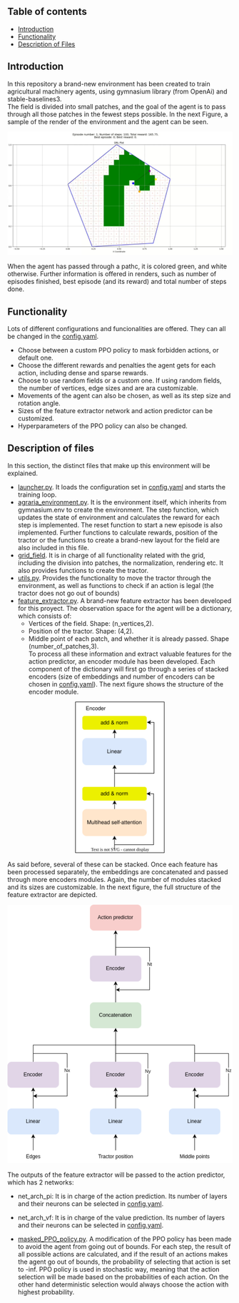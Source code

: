 ## Table of contents
- [Introduction](#introduction)
- [Functionality](#functionality)
- [Description of Files](#description-of-files)
## Introduction
In this repository a brand-new environment has been created to train agricultural machinery agents, using gymnasium library (from OpenAi) and stable-baselines3. <br>
The field is divided into small patches, and the goal of the agent is to pass through all those patches in the fewest steps possible. In the next Figure, a sample of the render of the environment and the agent can be seen.<br>
<p align="center">
<img src="images/render.png" width="800"/>
</p>
When the agent has passed through a pathc, it is colored green, and white otherwise. Further information is offered in renders, such as number of episodes finished, best episode (and its reward) and total number of steps done.

## Functionality
Lots of different configurations and funcionalities are offered. They can all be changed in the [config.yaml](ENVIRONMENT/config.yaml).
- Choose between a custom PPO policy to mask forbidden actions, or default one.
- Choose the different rewards and penalties the agent gets for each action, including dense and sparse rewards.
- Choose to use random fields or a custom one. If using random fields, the number of vertices, edge sizes and are ara customizable.
- Movements of the agent can also be chosen, as well as its step size and rotation angle.
- Sizes of the feature extractor network and action predictor can be customized.
- Hyperparameters of the PPO policy can also be changed.

## Description of files
In this section, the distinct files that make up this environment will be explained.

- [launcher.py](ENVIRONMENT/launcher.py). It loads the configuration set in [config.yaml](ENVIRONMENT/config.yaml) and starts the training loop.
- [agraria_environment.py](ENVIRONMENT/environment.py). It is the environment itself, which inherits from gymnasium.env to create the environment. The step function, which updates the state of environment and calculates the reward for each step is implemented. The reset function to start a new episode is also implemented. Further functions to calculate rewards, position of the tractor or the functions to create a brand-new layout for the field are also included in this file.
- [grid_field](ENVIRONMENT/grid_field.py). It is in charge of all functionality related with the grid, including the division into patches, the normalization, rendering etc. It also provides functions to create the tractor.
- [utils.py](ENVIRONMENT/utils.py). Provides the functionality to move the tractor through the environment, as well as functions to check if an action is legal (the tractor does not go out of bounds)
- [feature_extractor.py](ENVIRONMENT/feature_extractor.py). A brand-new feature extractor has been developed for this proyect. The observation space for the agent will be a dictionary, which consists of:
    - Vertices of the field. Shape: (n_vertices,2).
    - Position of the tractor. Shape: (4,2).
    - Middle point of each patch, and whether it is already passed. Shape (number_of_patches,3). <br>
To process all these information and extract valuable features for the action predictor, an encoder module has been developed. Each component of the dictionary will first go through a series of stacked encoders (size of embeddings and number of encoders can be chosen in [config.yaml](NVIRONMENT/config.yaml)). The next figure shows the structure of the encoder module.
<p align="center">
<img src="images/encoder.svg" width="200"/>
</p>
As said before, several of these can be stacked. Once each feature has been processed separately, the embeddings are concatenated and passed through more encoders modules. Again, the number of modules stacked and its sizes are customizable. In the next figure, the full structure of the feature extractor are depicted.
<p align="center">
<img src="images/full_structure.png" width="600"/>
</p>

The outputs of the feature extractor will be passed to the action predictor, which has 2 networks:
- net_arch_pi: It is in charge of the action prediction. Its number of layers and their neurons can be selected in [config.yaml](ENVIRONMENT/config.yaml).
- net_arch_vf: It is in charge of the value prediction. Its number of layers and their neurons can be selected in [config.yaml](ENVIRONMENT/config.yaml).

- [masked_PPO_policy.py](ENVIRONMENT/masked_PPO_policy.py). A modification of the PPO policy has been made to avoid the agent from going out of bounds. For each step, the result of all possible actions are calculated, and if the result of an actions makes the agent go out of bounds, the probability of selecting that action is set to -inf. PPO policy is used in stochastic way, meaning that the action selection will be made based on the probabilities of each action. On the other hand deterministic selection would always choose the action with highest probability.


